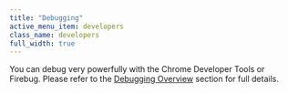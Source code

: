 ```yaml
---
title: "Debugging"
active_menu_item: developers
class_name: developers
full_width: true
---
```



You can debug very powerfully with the Chrome Developer Tools or Firebug. Please refer to the [Debugging Overview](../../../scripting-apis/client-scripting-overview/debugging-ac-scripts/index.htm) section for full details.

